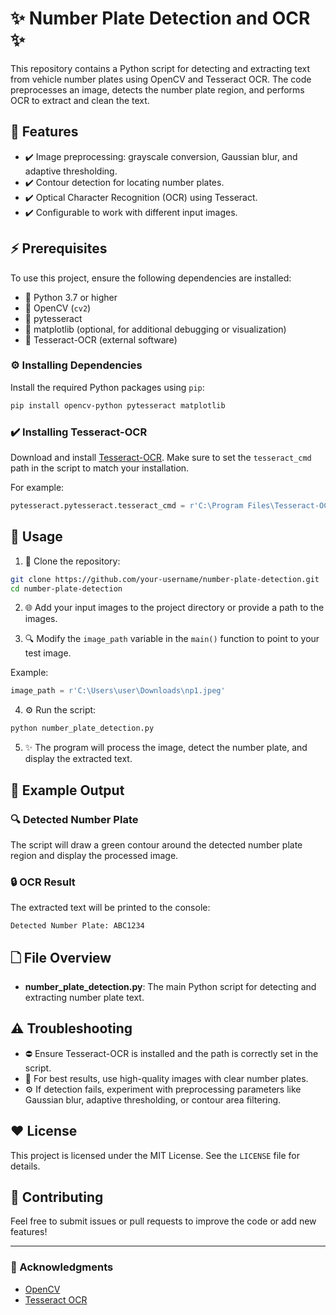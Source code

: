 # ✨ Number Plate Detection and OCR ✨

This repository contains a Python script for detecting and extracting text from vehicle number plates using OpenCV and Tesseract OCR. The code preprocesses an image, detects the number plate region, and performs OCR to extract and clean the text.

## 🔧 Features

- ✔️ Image preprocessing: grayscale conversion, Gaussian blur, and adaptive thresholding.
- ✔️ Contour detection for locating number plates.
- ✔️ Optical Character Recognition (OCR) using Tesseract.
- ✔️ Configurable to work with different input images.

## ⚡️ Prerequisites

To use this project, ensure the following dependencies are installed:

- 👤 Python 3.7 or higher
- 🔨 OpenCV (`cv2`)
- 🔨 pytesseract
- 🔨 matplotlib (optional, for additional debugging or visualization)
- 🔨 Tesseract-OCR (external software)

### ⚙️ Installing Dependencies

Install the required Python packages using `pip`:

```bash
pip install opencv-python pytesseract matplotlib
```

### ✔️ Installing Tesseract-OCR

Download and install [Tesseract-OCR](https://github.com/tesseract-ocr/tesseract). Make sure to set the `tesseract_cmd` path in the script to match your installation.

For example:
```python
pytesseract.pytesseract.tesseract_cmd = r'C:\Program Files\Tesseract-OCR\tesseract.exe'
```

## 🔄 Usage

1. 🔧 Clone the repository:

```bash
git clone https://github.com/your-username/number-plate-detection.git
cd number-plate-detection
```

2. 🌐 Add your input images to the project directory or provide a path to the images.

3. 🔍 Modify the `image_path` variable in the `main()` function to point to your test image.

Example:
```python
image_path = r'C:\Users\user\Downloads\np1.jpeg'
```

4. ⚙️ Run the script:

```bash
python number_plate_detection.py
```

5. ✨ The program will process the image, detect the number plate, and display the extracted text.

## 🎨 Example Output

### 🔍 Detected Number Plate
The script will draw a green contour around the detected number plate region and display the processed image.

### 🔒 OCR Result
The extracted text will be printed to the console:

```text
Detected Number Plate: ABC1234
```

## 🗋 File Overview

- **number_plate_detection.py**: The main Python script for detecting and extracting number plate text.

## ⚠️ Troubleshooting

- ⛔️ Ensure Tesseract-OCR is installed and the path is correctly set in the script.
- 🔗 For best results, use high-quality images with clear number plates.
- ⚙️ If detection fails, experiment with preprocessing parameters like Gaussian blur, adaptive thresholding, or contour area filtering.

## ❤️ License

This project is licensed under the MIT License. See the `LICENSE` file for details.

## 📢 Contributing

Feel free to submit issues or pull requests to improve the code or add new features!

---

### 🙏 Acknowledgments

- [OpenCV](https://opencv.org/)
- [Tesseract OCR](https://github.com/tesseract-ocr/tesseract)
